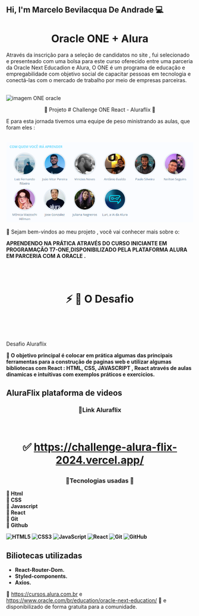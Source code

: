 ## Hi, I'm Marcelo Bevilacqua De Andrade 💻


<h1 align="center">  Oracle ONE + Alura </h1>

<p>Através da inscrição para a seleção de candidatos no site  <a href = "https://www.oracle.com/br/education/oracle-next-education/"></a> , fui selecionado e presenteado com uma bolsa para este curso oferecido entre uma parceria da Oracle Next Educadion e Alura, O ONE é um programa de educação e empregabilidade com objetivo social de capacitar pessoas em tecnologia e conectá-las com o mercado de trabalho por meio de empresas parceiras.</p>

<br> <img src="img/Oracle.png" alt="imagem ONE oracle"> <br>

<p align="center"> 📜  Projeto # Challenge ONE React - Aluraflix </a> 📜 </P>

<p>E para esta jornada tivemos uma equipe de peso ministrando as aulas, que foram eles :  </p>

<br> <img src="/public/assets/img/equipe.png" alt="equipe3fase"> <br>

<p> 👋 Sejam bem-vindos ao meu projeto , você vai conhecer mais sobre o:</P>

<p> <strong>APRENDENDO NA PRÁTICA ATRAVÉS DO CURSO INICIANTE EM PROGRAMAÇÃO T7-ONE,DISPONIBILIZADO PELA PLATAFORMA ALURA EM PARCERIA COM A ORACLE .</strong></P>

<br> <br>

<h1 align="center"> ⚡ 🛑 O Desafio</h1>

<br> <br>

<br>Desafio Aluraflix <strong>

<p> 💎 O objetivo principal é colocar em prática algumas das principais ferramentas para a construção de paginas web e utilizar algumas bibliotecas com React : <strong> HTML, CSS, JAVASCRIPT , React </strong> através de aulas dinamicas e intuitivas com exemplos práticos e exercicios.</p>




##  AluraFlix plataforma de videos

<h3 align="center">🔺Link Aluraflix</h3><br>

<h1 align="center"> 

✅  https://challenge-alura-flix-2024.vercel.app/<br> 

</h1>



<h3 align="center">🔺Tecnologias usadas 🎯</h3>

<p>
🔹 <strong>Html</strong><br>
🔹 <strong>CSS</strong><br>
🔹 <strong>Javascript</strong><br>
🔹 <strong>React</strong><br>
🔹 <strong>Git</strong><br>
🔹 <strong>Github</strong><br>

![HTML5](https://img.shields.io/badge/-HTML5-E34F26?style=flat-square&logo=html5&logoColor=white)
![CSS3](https://img.shields.io/badge/-CSS3-1572B6?style=flat-square&logo=css3)
![JavaScript](https://img.shields.io/badge/-JavaScript-black?style=flat-square&logo=javascript)
![React](https://img.shields.io/badge/-React-61DAFB?style=flat-square&logo=react&logoColor=white)
![Git](https://img.shields.io/badge/-Git-black?style=flat-square&logo=git)
![GitHub](https://img.shields.io/badge/-GitHub-181717?style=flat-square&logo=github)

</p>


## Biliotecas utilizadas
* React-Router-Dom.
* Styled-components.
* Axios.

<a href="https://cursos.alura.com.br"></a>

</strong> 💛 https://cursos.alura.com.br e https://www.oracle.com/br/education/oracle-next-education/ 🧡 e disponibilizado de forma gratuita para a comunidade.<br>

